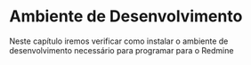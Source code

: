 # Ambiente de Desenvolvimento

Neste capítulo iremos verificar como instalar o ambiente de desenvolvimento necessário para programar para o Redmine